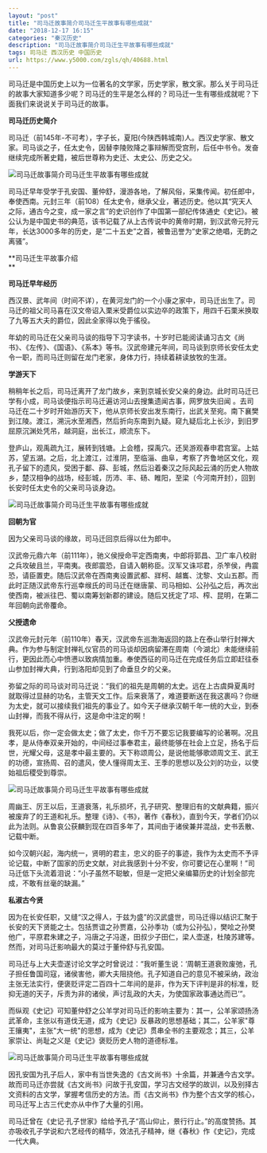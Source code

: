 ```yaml
---
layout: "post"
title: "司马迁故事简介司马迁生平故事有哪些成就"
date: "2018-12-17 16:15"
categories: "秦汉历史"
description: "司马迁故事简介司马迁生平故事有哪些成就"
tags: 司马迁 西汉历史 中国历史
url: https://www.y5000.com/zgls/qh/40688.html
---
```






司马迁是中国历史上以为一位著名的文学家，历史学家，散文家。那么关于司马迁的故事大家知道多少呢？司马迁的生平是怎么样的？司马迁一生有哪些成就呢？下面我们来说说关于司马迁的故事。

 **司马迁历史简介**

司马迁（前145年-不可考），字子长，夏阳(今陕西韩城南)人。西汉史学家、散文家。司马谈之子，任太史令，因替李陵败降之事辩解而受宫刑，后任中书令。发奋继续完成所著史籍，被后世尊称为史迁、太史公、历史之父。

![司马迁故事简介司马迁生平故事有哪些成就](https://img.y5000.com/uploads/allimg/190128/2fc0ff7d0d317fba40ebd6297f128d27.jpg)

司马迁早年受学于孔安国、董仲舒，漫游各地，了解风俗，采集传闻。初任郎中，奉使西南。元封三年（前108）任太史令，继承父业，著述历史。他以其“究天人之际，通古今之变，成一家之言”的史识创作了中国第一部纪传体通史《史记》。被公认为是中国史书的典范，该书记载了从上古传说中的黄帝时期，到汉武帝元狩元年，长达3000多年的历史，是“二十五史”之首，被鲁迅誉为“史家之绝唱，无韵之离骚”。

 **司马迁生平故事介绍  
**

 **司马迁早年经历**

西汉景、武年间（时间不详），在黄河龙门的一个小康之家中，司马迁出生了。司马迁的祖父司马喜在汉文帝诏入栗米受爵位以实边卒的政策下，用四千石栗米换取了九等五大夫的爵位，因此全家得以免于徭役。

年幼的司马迁在父亲司马谈的指导下习字读书，十岁时已能阅读诵习古文《尚书》、《左传》、《国语》、《系本》等书。汉武帝建元年间，司马谈到京师长安任太史令一职，而司马迁则留在龙门老家，身体力行，持续着耕读放牧的生涯。

 **学游天下**

稍稍年长之后，司马迁离开了龙门故乡，来到京城长安父亲的身边。此时司马迁已学有小成，司马谈便指示司马迁遍访河山去搜集遗闻古事，网罗放失旧闻
。去司马迁在二十岁时开始游历天下，他从京师长安出发东南行，出武关至宛。南下襄樊到江陵。渡江，溯沅水至湘西，然后折向东南到九疑。窥九疑后北上长沙，到旧罗屈原沉渊处凭吊，越洞庭，出长江，顺流东下。

登庐山，观禹疏九江，展转到钱塘。上会稽，探禹穴。还吴游观春申君宫室。上姑苏，望五湖。之后，北上渡江，过淮阴，至临淄、曲阜，考察了齐鲁地区文化，观孔子留下的遗风，受困于鄱、薛、彭城，然后沿着秦汉之际风起云涌的历史人物故乡，楚汉相争的战场，经彭城，历沛、丰、砀、睢阳，至梁（今河南开封），回到长安时任太史令的父亲司马谈身边。

![司马迁故事简介司马迁生平故事有哪些成就](https://img.y5000.com/uploads/allimg/190128/6211d8b79b3dfd2dd93f31a8d798c13e.jpg)

**回朝为官**

因为父亲司马谈的缘故，司马迁回京后得以仕为郎中。

汉武帝元鼎六年（前111年），驰义侯授命平定西南夷，中郎将郭昌、卫广率八校尉之兵攻破且兰，平南夷。夜郎震恐，自请入朝称臣。汉军又诛邛君，杀笮侯，冉震恐，请臣置吏。随后汉武帝在西南夷设置武都、牂柯、越巂、沈黎、文山五郡。而此时正随汉武帝东行巡幸缑氏的司马迁在继唐蒙、司马相如、公孙弘之后，再次出使西南，被派往巴、蜀以南筹划新郡的建设。随后又抚定了邛、榨、昆明，在第二年回朝向武帝覆命。

 **父授遗命**

汉武帝元封元年（前110年）春天，汉武帝东巡渤海返回的路上在泰山举行封禅大典。作为参与制定封禅礼仪官员的司马谈却因病留滞在周南（今湖北）未能继续前行，更因此而心中愤懑以致病情加重。奉使西征的司马迁在完成任务后立即赶往泰山参加封禅大典，行到洛阳却见到了命垂旦夕的父亲。

弥留之际的司马谈对司马迁说：“我们的祖先是周朝的太史。远在上古虞舜夏禹时就取得过显赫的功名，主管天文工作。后来衰落了，难道要断送在我这裹吗？你继为太史，就可以接续我们祖先的事业了。如今天子继承汉朝千年一统的大业，到泰山封禅，而我不得从行，这是命中注定的啊！

我死以后，你一定会做太史；做了太史，你千万不要忘记我要编写的论著啊。况且孝，是从侍奉双亲开始的，中间经过事奉君主，最终能够在社会上立足，扬名于后世，光耀父母，这是孝中最主要的。天下称颂周公，是说他能够歌颂周文王、武王的功德，宣扬周、召的遣风，使人懂得周太王、王季的思想以及公刘的功业，以使始祖后稷受到尊崇。

![司马迁故事简介司马迁生平故事有哪些成就](https://img.y5000.com/uploads/allimg/190128/e443f1a2c2a4315632851cd7df3c5ed6.jpg)

周幽王、厉王以后，王道衰落，礼乐损坏，孔子研究、整理旧有的文献典籍，振兴被废弃了的王道和礼乐。整理《诗》、《书》，著作《春秋》，直到今天，学者们仍以此为法则。从鲁哀公获麟到现在四百多年了，其间由于诸侯兼并混战，史书丢散、记载中断。

如今汉朝兴起，海内统一，贤明的君主，忠义的臣子的事迹，我作为太史而不予评论记载，中断了国家的历史文献，对此我感到十分不安，你可要记在心里啊！”司马迁低下头流着泪说：“小子虽然不聪敏，但是一定把父亲编纂历史的计划全部完成，不敢有丝毫的缺漏。”

 **私淑古今贤**

因为在长安任职，又缝“汉之得人，于兹为盛”的汉武盛世，司马迁得以结识汇聚于长安的天下贤能之士。包括贾谊之孙贾嘉，公孙季功（或为公孙弘），樊哙之孙樊他广，平原君朱建之子，冯唐之子冯遂，田叔少子田仁，梁人壶遂，杜陵苏建等。然而，对司马迁影响最大的莫过于董仲舒与孔安国。

司马迁与上大夫壶遂讨论文学之时曾说过：“我听董生说：‘周朝王道衰败废弛，孔子担任鲁国司寇，诸侯害他，卿大夫阻挠他。孔子知道自己的意见不被采纳，政治主张无法实行，便褒贬评定二百四十二年间的是非，作为天下评判是非的标准，贬抑无道的天子，斥责为非的诸侯，声讨乱政的大夫，为使国家政事通达而已’”。

而纵观《史记》可知董仲舒之公羊学对司马迁的影响主要为：其一，公羊家颂扬汤武革命，主张以有道伐无道，成为《史记》反暴政的思想基础；其二，公羊家"尊王攘夷"，主张"大一统"的思想，成为《史记》贯串全书的主要观念；其三，公羊家崇让、尚耻之义是《史记》褒贬历史人物的道德标准。

![司马迁故事简介司马迁生平故事有哪些成就](https://img.y5000.com/uploads/allimg/190128/457ffb6716616694a8db184cfddca522.jpg)

因孔安国为孔子后人，家中有当世失逸的《古文尚书》十余篇，并兼通今古文学。故而司马迁亦尝就《古文尚书》问故于孔安国，学习古文经学的故训，以及别择古文资料的古文学，掌握考信历史的方法。而《古文尚书》作为整个古文学的核心，司马迁写上古三代史亦从中作了大量的引用。

司马迁曾在《史记·孔子世家》给给予孔子“高山仰止，景行行止。”的高度赞扬。其亦吸收孔子学说和六艺经传的精华，效法孔子精神，继《春秋》作《史记》，完成一代大典。
